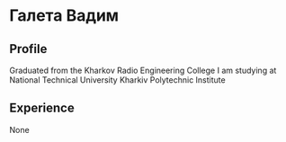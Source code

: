 # Галета Вадим
## Profile 
Graduated from the Kharkov Radio Engineering College
I am studying at National Technical University Kharkiv Polytechnic Institute
## Experience 
None
